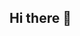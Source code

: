 ## Hi there 👋

<!--
**sergio7719/sergio7719** is a ✨ _special_ ✨ repository because its `README.md` (this file) appears on your GitHub profile.

 💬  me about 

 I am a recent graduate of a data analyst bootcamp, excited to try out the new skills and knowledge acquired in these months. I like data analysis and with what I saw in the course I know that I will be able to give my 100% in the next projects that may come.

 ### Whre to find me

 - [LinkedIn] (https://www.linkedin.com/in/sergio-berlanga/))
 
